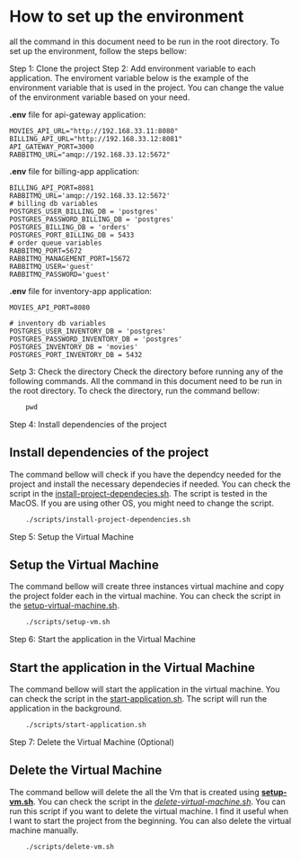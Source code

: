 # How to set up the environment

all the command in this document need to be run in the root directory. To set up the environment, follow the steps bellow:

Step 1: Clone the project
Step 2: Add environment variable to each application. The enviroment variable below is the example of the environment variable that is used in the project. You can change the value of the environment variable based on your need.

**.env** file for api-gateway application:

```env
MOVIES_API_URL="http://192.168.33.11:8080"
BILLING_API_URL="http://192.168.33.12:8081"
API_GATEWAY_PORT=3000
RABBITMQ_URL="amqp://192.168.33.12:5672"
```

**.env** file for billing-app application:

```env
BILLING_API_PORT=8081
RABBITMQ_URL='amqp://192.168.33.12:5672'
# billing db variables
POSTGRES_USER_BILLING_DB = 'postgres'
POSTGRES_PASSWORD_BILLING_DB = 'postgres'
POSTGRES_BILLING_DB = 'orders'
POSTGRES_PORT_BILLING_DB = 5433
# order queue variables
RABBITMQ_PORT=5672
RABBITMQ_MANAGEMENT_PORT=15672
RABBITMQ_USER='guest'
RABBITMQ_PASSWORD='guest'
```

**.env** file for inventory-app application:

```env
MOVIES_API_PORT=8080

# inventory db variables
POSTGRES_USER_INVENTORY_DB = 'postgres'
POSTGRES_PASSWORD_INVENTORY_DB = 'postgres'
POSTGRES_INVENTORY_DB = 'movies'
POSTGRES_PORT_INVENTORY_DB = 5432
```

Setp 3: Check the directory
Check the directory before running any of the following commands. All the command in this document need to be run in the root directory. To check the directory, run the command bellow:

```cmd
    pwd
```

Step 4: Install dependencies of the project

## Install dependencies of the project

The command bellow will check if you have the dependcy needed for the project and install the necessary dependecies if needed. You can check the script in the [install-project-dependecies.sh](./install-project-dependencies.sh). The script is tested in the MacOS. If you are using other OS, you might need to change the script.

```cmd
    ./scripts/install-project-dependencies.sh
```

Step 5: Setup the Virtual Machine

## Setup the Virtual Machine

The command bellow will create three instances virtual machine and copy the project folder each in the virtual machine. You can check the script in the [setup-virtual-machine.sh](./setup-virtual-machine.sh).

```cmd
    ./scripts/setup-vm.sh
```

Step 6: Start the application in the Virtual Machine

## Start the application in the Virtual Machine

The command bellow will start the application in the virtual machine. You can check the script in the [start-application.sh](./start-application.sh). The script will run the application in the background.

```cmd
    ./scripts/start-application.sh
```

Step 7: Delete the Virtual Machine (Optional)

## Delete the Virtual Machine

The command bellow will delete the all the Vm that is created using [**setup-vm.sh**](./setup-virtual-machine.sh). You can check the script in the [*delete-virtual-machine.sh*](./delete-virtual-machine.sh). You can run this script if you want to delete the virtual machine. I find it useful when I want to start the project from the beginning. You can also delete the virtual machine manually.

```cmd
    ./scripts/delete-vm.sh
```
